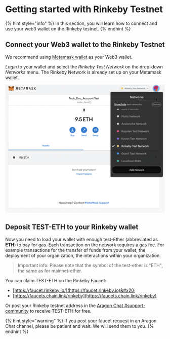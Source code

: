 # Getting started with Rinkeby Testnet

{% hint style="info" %}
In this section, you will learn how to connect and use your web3 wallet on the Rinkeby testnet.
{% endhint %}

## **Connect your Web3 wallet to the Rinkeby Testnet**

We recommend using [Metamask wallet](./) as your Web3 wallet.&#x20;

_Login_ to your wallet and select the _Rinkeby Test Network_ on the drop-down _Networks_ menu. The Rinkeby Network is already set up on your Metamask wallet.

![Rinkeby testnet selection](<../../../.gitbook/assets/Schermata 2022-02-03 alle 12.24.26.png>)

## **Deposit TEST-ETH to your Rinkeby wallet**

Now you need to load your wallet with enough test-Ether (abbreviated as **ETH**) to pay for gas. Each transaction on the network requires a gas fee. For example transactions for the transfer of funds from your wallet, the deployment of your organization, the interactions within your organization. &#x20;

> Important info: Please note that the symbol of the test-ether is "ETH", the same as for mainnet-ether.

You can claim TEST-ETH on the Rinkeby Faucet:&#x20;

* [https://faucet.rinkeby.io/](https://faucet.rinkeby.io)&#x20;
* [https://faucets.chain.link/rinkeby](https://faucets.chain.link/rinkeby)

Or post your Rinkeby testnet address in the [Aragon Chat #support-community](https://discordapp.com/channels/672466989217873929/694844628586856469) to receive TEST-ETH for free.&#x20;

{% hint style="warning" %}
If you post your faucet request in an Aragon Chat channel, please be patient and wait. We will send them to you.
{% endhint %}
